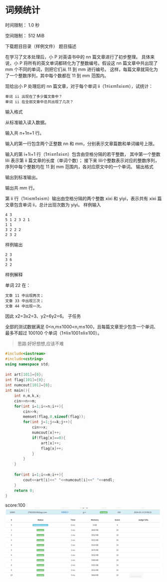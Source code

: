 # 词频统计
时间限制： 1.0 秒

空间限制： 512 MiB

下载题目目录（样例文件）
题目描述

在学习了文本处理后，小 P 对英语书中的 nn 篇文章进行了初步整理。 具体来说，小 P 将所有的英文单词都转化为了整数编号。假设这 nn 篇文章中共出现了 mm 个不同的单词，则把它们从 11 到 mm 进行编号。 这样，每篇文章就简化为了一个整数序列，其中每个数都在 11 到 mm 范围内。

现给出小 P 处理后的 nn 篇文章，对于每个单词 ii（1≤i≤m1≤i≤m），试统计：

    单词 ii 出现在了多少篇文章中？
    单词 ii 在全部文章中总共出现了几次？

输入格式

从标准输入读入数据。

输入共 n+1n+1 行。

输入的第一行包含两个正整数 nn 和 mm，分别表示文章篇数和单词编号上限。

输入的第 i+1i+1 行（1≤i≤n1≤i≤n）包含由空格分隔的若干整数， 其中第一个整数 lili​ 表示第 ii 篇文章的长度（单词个数）； 接下来 lili​ 个整数表示对应的整数序列，序列中每个整数均在 11 到 mm 范围内，各对应原文中的一个单词。
输出格式

输出到标准输出。

输出共 mm 行。

第 ii 行（1≤i≤m1≤i≤m）输出由空格分隔的两个整数 xixi​ 和 yiyi​，表示共有 xixi​ 篇文章包含单词 ii，总计出现次数为 yiyi​。
样例输入
```
4 3
5 1 2 3 2 1
1 1
3 2 2 2
2 3 2
```
样例输出
```
2 3
3 6
2 2
```
样例解释

单词 22 在：

    文章 11 中出现两次；
    文章 33 中出现三次；
    文章 44 中出现一次。

因此 x2=3x2​=3、y2=6y2​=6。
子任务

全部的测试数据满足 0<n,m≤1000<n,m≤100，且每篇文章至少包含一个单词、最多不超过 100100 个单词（1≤li≤1001≤li​≤100）。

>思路:好好想想,应该不难
```cpp
#include<iostream>
#include<cstring>
using namespace std;

int art[101]={0};
int flag[101]={0};
int numcout[101]={0};
int main(){
    int n,m,k,x;
    cin>>n>>m;
    for(int i=1;i<=n;i++){
        cin>>k;
        memset(flag,0,sizeof(flag));
        for(int j=1;j<=k;j++){
            cin>>x;
            numcout[x]++;
            if(flag[x]==0){
                art[x]++;
                flag[x]++;
            }
        }
    }

    for(int i=1;i<=m;i++){
        cout<<art[i]<<" "<<numcout[i]<<" "<<endl;
    }
    return 0;
}
```
score:100
![alt text](image.png)
